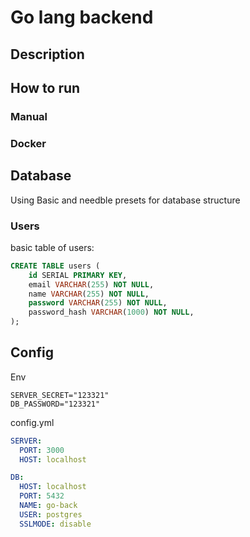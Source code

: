 # Go lang backend

## Description

## How to run

### Manual

### Docker



## Database

Using Basic and needble presets for database structure

### Users
basic table of users:

```sql
CREATE TABLE users (
    id SERIAL PRIMARY KEY,
    email VARCHAR(255) NOT NULL,
    name VARCHAR(255) NOT NULL,
    password VARCHAR(255) NOT NULL,
    password_hash VARCHAR(1000) NOT NULL,
);
```

## Config

Env

```dotenv
SERVER_SECRET="123321"
DB_PASSWORD="123321"
```

config.yml

```yml
SERVER:
  PORT: 3000
  HOST: localhost

DB:
  HOST: localhost
  PORT: 5432
  NAME: go-back
  USER: postgres
  SSLMODE: disable
```
